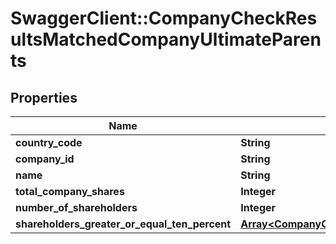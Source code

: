 # SwaggerClient::CompanyCheckResultsMatchedCompanyUltimateParents

## Properties
Name | Type | Description | Notes
------------ | ------------- | ------------- | -------------
**country_code** | **String** |  | 
**company_id** | **String** |  | 
**name** | **String** |  | 
**total_company_shares** | **Integer** |  | 
**number_of_shareholders** | **Integer** |  | 
**shareholders_greater_or_equal_ten_percent** | [**Array&lt;CompanyCheckResultsMatchedCompanyShareholdersGreaterOrEqualTenPercent&gt;**](CompanyCheckResultsMatchedCompanyShareholdersGreaterOrEqualTenPercent.md) |  | 


